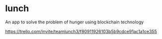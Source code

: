 # lunch
An app to solve the problem of hunger using blockchain technology

https://trello.com/invite/teamlunch3/f80911926103b5b9cdce91ac1a1ce355
